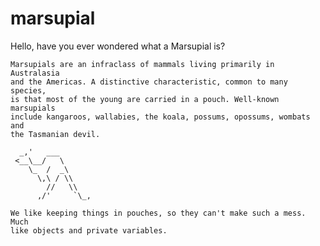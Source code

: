 # marsupial

Hello, have you ever wondered what a Marsupial is?

    Marsupials are an infraclass of mammals living primarily in Australasia 
    and the Americas. A distinctive characteristic, common to many species,
    is that most of the young are carried in a pouch. Well-known marsupials 
    include kangaroos, wallabies, the koala, possums, opossums, wombats and 
    the Tasmanian devil.
    
      _,'   ___         
     <__\__/   \      
        \_  /  _\     
          \,\ / \\  
            //   \\   
          ,/'     `\_, 

    We like keeping things in pouches, so they can't make such a mess. Much
    like objects and private variables.

